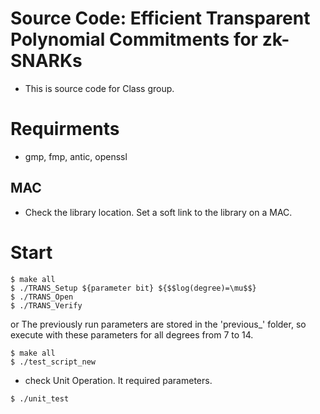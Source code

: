 # Source Code: Efficient Transparent Polynomial Commitments for zk-SNARKs
- This is source code for Class group.

# Requirments
- gmp, fmp, antic, openssl
## MAC
- Check the library location. Set a soft link to the library on a MAC.

# Start
```
$ make all
$ ./TRANS_Setup ${parameter bit} ${$$log(degree)=\mu$$}
$ ./TRANS_Open
$ ./TRANS_Verify 
```
or The previously run parameters are stored in the 'previous_' folder, so execute with these parameters for all degrees from 7 to 14.
```
$ make all
$ ./test_script_new
```
- check Unit Operation. It required parameters.
```
$ ./unit_test
```
